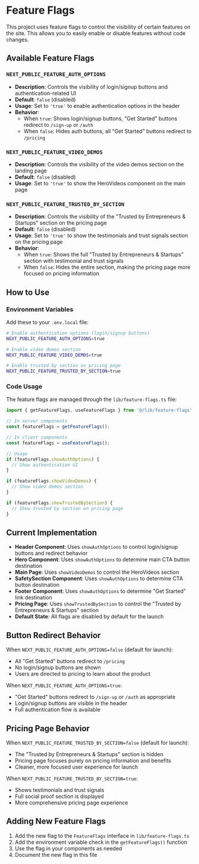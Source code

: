 # Feature Flags

This project uses feature flags to control the visibility of certain features on the site. This allows you to easily enable or disable features without code changes.

## Available Feature Flags

### `NEXT_PUBLIC_FEATURE_AUTH_OPTIONS`
- **Description**: Controls the visibility of login/signup buttons and authentication-related UI
- **Default**: `false` (disabled)
- **Usage**: Set to `'true'` to enable authentication options in the header
- **Behavior**: 
  - When `true`: Shows login/signup buttons, "Get Started" buttons redirect to `/sign-up` or `/auth`
  - When `false`: Hides auth buttons, all "Get Started" buttons redirect to `/pricing`

### `NEXT_PUBLIC_FEATURE_VIDEO_DEMOS`
- **Description**: Controls the visibility of the video demos section on the landing page
- **Default**: `false` (disabled)
- **Usage**: Set to `'true'` to show the HeroVideos component on the main page

### `NEXT_PUBLIC_FEATURE_TRUSTED_BY_SECTION`
- **Description**: Controls the visibility of the "Trusted by Entrepreneurs & Startups" section on the pricing page
- **Default**: `false` (disabled)
- **Usage**: Set to `'true'` to show the testimonials and trust signals section on the pricing page
- **Behavior**: 
  - When `true`: Shows the full "Trusted by Entrepreneurs & Startups" section with testimonial and trust signals
  - When `false`: Hides the entire section, making the pricing page more focused on pricing information

## How to Use

### Environment Variables
Add these to your `.env.local` file:

```bash
# Enable authentication options (login/signup buttons)
NEXT_PUBLIC_FEATURE_AUTH_OPTIONS=true

# Enable video demos section
NEXT_PUBLIC_FEATURE_VIDEO_DEMOS=true

# Enable trusted by section on pricing page
NEXT_PUBLIC_FEATURE_TRUSTED_BY_SECTION=true
```

### Code Usage
The feature flags are managed through the `lib/feature-flags.ts` file:

```typescript
import { getFeatureFlags, useFeatureFlags } from '@/lib/feature-flags';

// In server components
const featureFlags = getFeatureFlags();

// In client components
const featureFlags = useFeatureFlags();

// Usage
if (featureFlags.showAuthOptions) {
  // Show authentication UI
}

if (featureFlags.showVideoDemos) {
  // Show video demos section
}

if (featureFlags.showTrustedBySection) {
  // Show trusted by section on pricing page
}
```

## Current Implementation

- **Header Component**: Uses `showAuthOptions` to control login/signup buttons and redirect behavior
- **Hero Component**: Uses `showAuthOptions` to determine main CTA button destination
- **Main Page**: Uses `showVideoDemos` to control the HeroVideos section
- **SafetySection Component**: Uses `showAuthOptions` to determine CTA button destination
- **Footer Component**: Uses `showAuthOptions` to determine "Get Started" link destination
- **Pricing Page**: Uses `showTrustedBySection` to control the "Trusted by Entrepreneurs & Startups" section
- **Default State**: All flags are disabled by default for the launch

## Button Redirect Behavior

When `NEXT_PUBLIC_FEATURE_AUTH_OPTIONS=false` (default for launch):
- All "Get Started" buttons redirect to `/pricing`
- No login/signup buttons are shown
- Users are directed to pricing to learn about the product

When `NEXT_PUBLIC_FEATURE_AUTH_OPTIONS=true`:
- "Get Started" buttons redirect to `/sign-up` or `/auth` as appropriate
- Login/signup buttons are visible in the header
- Full authentication flow is available

## Pricing Page Behavior

When `NEXT_PUBLIC_FEATURE_TRUSTED_BY_SECTION=false` (default for launch):
- The "Trusted by Entrepreneurs & Startups" section is hidden
- Pricing page focuses purely on pricing information and benefits
- Cleaner, more focused user experience for launch

When `NEXT_PUBLIC_FEATURE_TRUSTED_BY_SECTION=true`:
- Shows testimonials and trust signals
- Full social proof section is displayed
- More comprehensive pricing page experience

## Adding New Feature Flags

1. Add the new flag to the `FeatureFlags` interface in `lib/feature-flags.ts`
2. Add the environment variable check in the `getFeatureFlags()` function
3. Use the flag in your components as needed
4. Document the new flag in this file 
